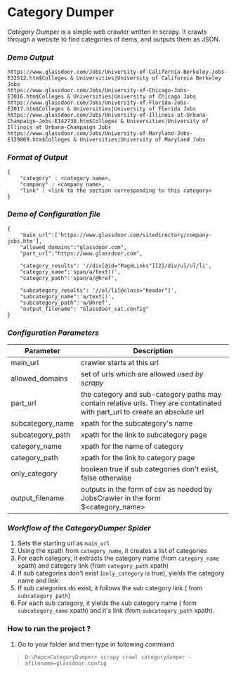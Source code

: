 # Category Dumper #

*Category Dumper* is a simple web crawler written in scrapy. It crawls through a website to find categories of items, and outputs them as JSON.

### *Demo Output* ###

	https://www.glassdoor.com/Jobs/University-of-California-Berkeley-Jobs-E32512.htm$Colleges & Universities|University of California Berkeley Jobs
	https://www.glassdoor.com/Jobs/University-of-Chicago-Jobs-E3016.htm$Colleges & Universities|University of Chicago Jobs
	https://www.glassdoor.com/Jobs/University-of-Florida-Jobs-E3017.htm$Colleges & Universities|University of Florida Jobs
	https://www.glassdoor.com/Jobs/University-of-Illinois-at-Urbana-Champaign-Jobs-E142738.htm$Colleges & Universities|University of Illinois at Urbana-Champaign Jobs
	https://www.glassdoor.com/Jobs/University-of-Maryland-Jobs-E129869.htm$Colleges & Universities|University of Maryland Jobs


### *Format of Output* ###

	{	
		"category" : <category name>,
		"company" : <company name>,
		"link" : <link to the section corresponding to this category>
	}


### *Demo of Configuration file* ###

	{
		"main_url":['https://www.glassdoor.com/sitedirectory/company-jobs.htm'],
		"allowed_domains":"glassdoor.com",
		"part_url":"https://www.glassdoor.com",

		"category_results": '//div[@id="PageLinks"][2]/div/ul/ul/li',
		"category_name":'span/a/text()',
		"category_path":'span/a/@href',

		"subcategory_results": '//ol/li[@class="header"]',
		"subcategory_name":'a/text()',
		"subcategory_path":'a/@href',
		"output_filename": "Glassdoor_cat.config"
	}
	
### *Configuration Parameters* ###

| Parameter         | Description |
|-------------------|-------------|
| main_url          | crawler starts at this url |
| allowed_domains   | set of urls which are allowed *used by scrapy* |
| part_url          | the category and sub-category paths may contain relative urls. They are contatinated with part_url to create an absolute url |
| subcategory_name  | xpath for the subcategory's name |
| subcategory_path  | xpath for the link to subcategory page |
| category_name     | xpath for the name of category  |
| category_path     | xpath for the link to category page |
| only_category     | boolean true if sub categories don't exist, false otherwise |
| output_filename   | outputs in the form of csv as needed by JobsCrawler in the form <link>$<category_name>|<subcategory_name> for each item |

### *Workflow of the CategoryDumper Spider* ###

1. Sets the starting url as `main_url`
2. Using the xpath from `category_name`, it creates a list of categories
3. For each category, it extracts the category name (from `category_name` xpath) and category link (from `category_path` xpath)
4. If sub categories don't exist (`only_category` is true), yields the category name and link
5. If sub categories do exist, it follows the sub category link ( from `subcategory_path`)
6. For each sub category, it yields the sub category name ( form `subcategory_name` xpath) and it's link (from `subcategory_path` xpath).

### How to run the project ? ###
1. Go to your folder and then type in following command  
>`D:\Repo>CategoryDumper> scrapy crawl categorydumper -afilename=glassdoor.config`